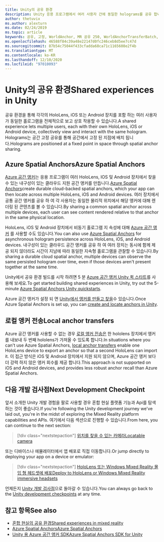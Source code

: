 ```yaml
---
title: Unity의 공유 환경
description: Unity 응용 프로그램에서 여러 사용자 간에 동일한 holograms를 공유 합니다.
author: thetuvix
ms.author: alexturn
ms.date: 02/24/2019
ms.topic: article
keywords: 공유, 고정, WorldAnchor, MR 공유 250, WorldAnchorTransferBatch, SpatialPerception, Azure, Azure 공간 고정, GLOBAL.ASA, 혼합 현실 헤드셋, windows mixed reality 헤드셋, 가상 현실 헤드셋
ms.openlocfilehash: 46588f84c39a48e22147d0fc246ceb8d5ee7c47d
ms.sourcegitcommit: 87b54c75044f433cfadda68ca71c1165608e2f4b
ms.translationtype: MT
ms.contentlocale: ko-KR
ms.lasthandoff: 12/10/2020
ms.locfileid: "97010093"
---
```

# <a name="shared-experiences-in-unity"></a><span data-ttu-id="f8506-104">Unity의 공유 환경</span><span class="sxs-lookup"><span data-stu-id="f8506-104">Shared experiences in Unity</span></span>

<span data-ttu-id="f8506-105">공유 환경을 통해 각각의 HoloLens, iOS 또는 Android 장치를 포함 하는 여러 사용자가 동일한 홀로그램을 전체적으로 보고 상호 작용할 수 있습니다.</span><span class="sxs-lookup"><span data-stu-id="f8506-105">A shared experience lets multiple users, each with their own HoloLens, iOS or Android device, collectively view and interact with the same hologram.</span></span> <span data-ttu-id="f8506-106">Holograms는 공간 고정 공유를 통해 공간에서 고정 된 지점에 배치 됩니다.</span><span class="sxs-lookup"><span data-stu-id="f8506-106">Holograms are positioned at a fixed point in space through spatial anchor sharing.</span></span>

## <a name="azure-spatial-anchors"></a><span data-ttu-id="f8506-107">Azure Spatial Anchors</span><span class="sxs-lookup"><span data-stu-id="f8506-107">Azure Spatial Anchors</span></span>

<span data-ttu-id="f8506-108"><a href="https://docs.microsoft.com/azure/spatial-anchors/overview" target="_blank">Azure 공간 앵커</a>는 응용 프로그램이 여러 HoloLens, IOS 및 Android 장치에서 찾을 수 있는 내구성이 있는 클라우드 지원 공간 앵커를 만듭니다.</span><span class="sxs-lookup"><span data-stu-id="f8506-108"><a href="https://docs.microsoft.com/azure/spatial-anchors/overview" target="_blank">Azure Spatial Anchors</a>create durable cloud-backed spatial anchors, which your app can then locate across multiple HoloLens, iOS and Android devices.</span></span>  <span data-ttu-id="f8506-109">여러 장치에서 공통 공간 앵커를 공유 하 여 각 사용자는 동일한 물리적 위치에서 해당 앵커에 대해 렌더링 된 콘텐츠를 볼 수 있습니다.</span><span class="sxs-lookup"><span data-stu-id="f8506-109">By sharing a common spatial anchor across multiple devices, each user can see content rendered relative to that anchor in the same physical location.</span></span> 

<span data-ttu-id="f8506-110">HoloLens, iOS 및 Android 장치에서 비동기 홀로그램 지 속성에 대해 <a href="https://docs.microsoft.com/azure/spatial-anchors/overview" target="_blank">Azure 공간 앵커</a> 를 사용할 수도 있습니다.</span><span class="sxs-lookup"><span data-stu-id="f8506-110">You can also use <a href="https://docs.microsoft.com/azure/spatial-anchors/overview" target="_blank">Azure Spatial Anchors</a> for asynchronous hologram persistence across HoloLens, iOS, and Android devices.</span></span>  <span data-ttu-id="f8506-111">내구성이 있는 클라우드 공간 앵커를 공유 하 여 여러 장치는 동시에 함께 제공 되지 않더라도 시간이 지남에 따라 동일한 지속형 홀로그램을 관찰할 수 있습니다.</span><span class="sxs-lookup"><span data-stu-id="f8506-111">By sharing a durable cloud spatial anchor, multiple devices can observe the same persisted hologram over time, even if those devices aren't present together at the same time.</span></span>

<span data-ttu-id="f8506-112">Unity에서 공유 환경 빌드를 시작 하려면 5 분 <a href="https://docs.microsoft.com/azure/spatial-anchors/unity-overview" target="_blank">Azure 공간 앵커 Unity 퀵 스타트</a>를 사용해 보세요.</span><span class="sxs-lookup"><span data-stu-id="f8506-112">To get started building shared experiences in Unity, try out the 5-minute <a href="https://docs.microsoft.com/azure/spatial-anchors/unity-overview" target="_blank">Azure Spatial Anchors Unity quickstarts</a>.</span></span>

<span data-ttu-id="f8506-113">Azure 공간 앵커가 설정 되 면 <a href="https://docs.microsoft.com/azure/spatial-anchors/concepts/create-locate-anchors-unity" target="_blank">Unity에서 앵커를 만들고 찾을</a>수 있습니다.</span><span class="sxs-lookup"><span data-stu-id="f8506-113">Once Azure Spatial Anchors is set up, you can <a href="https://docs.microsoft.com/azure/spatial-anchors/concepts/create-locate-anchors-unity" target="_blank">create and locate anchors in Unity</a>.</span></span>

## <a name="local-anchor-transfers"></a><span data-ttu-id="f8506-114">로컬 앵커 전송</span><span class="sxs-lookup"><span data-stu-id="f8506-114">Local anchor transfers</span></span>

<span data-ttu-id="f8506-115">Azure 공간 앵커를 사용할 수 없는 경우 [로컬 앵커 전송은](../../out-of-scope/local-anchor-transfers-in-unity.md) 한 hololens 장치에서 앵커를 내보내 두 번째 hololens가 가져올 수 있도록 합니다.</span><span class="sxs-lookup"><span data-stu-id="f8506-115">In situations where you can't use Azure Spatial Anchors, [local anchor transfers](../../out-of-scope/local-anchor-transfers-in-unity.md) enable one HoloLens device to export an anchor so that a second HoloLens can import it.</span></span>  <span data-ttu-id="f8506-116">이 접근 방식은 iOS 및 Android 장치에서 지원 되지 않으며, Azure 공간 앵커 보다 더 강력 하지 않은 앵커 회수를 제공 합니다.</span><span class="sxs-lookup"><span data-stu-id="f8506-116">This approach is not supported on iOS and Android devices, and provides less robust anchor recall than Azure Spatial Anchors.</span></span>

## <a name="next-development-checkpoint"></a><span data-ttu-id="f8506-117">다음 개발 검사점</span><span class="sxs-lookup"><span data-stu-id="f8506-117">Next Development Checkpoint</span></span>

<span data-ttu-id="f8506-118">앞서 소개한 Unity 개발 경험을 팔로 사용할 경우 혼합 현실 플랫폼 기능과 Api를 탐색 하는 것이 좋습니다.</span><span class="sxs-lookup"><span data-stu-id="f8506-118">If you're following the Unity development journey we've laid out, you're in the midst of exploring the Mixed Reality platform capabilities and APIs.</span></span> <span data-ttu-id="f8506-119">여기에서 다음 섹션으로 진행할 수 있습니다.</span><span class="sxs-lookup"><span data-stu-id="f8506-119">From here, you can continue to the next section:</span></span>

> [!div class="nextstepaction"]
> [<span data-ttu-id="f8506-120">위치를 찾을 수 있는 카메라</span><span class="sxs-lookup"><span data-stu-id="f8506-120">Locatable camera</span></span>](locatable-camera-in-unity.md)

<span data-ttu-id="f8506-121">또는 디바이스나 에뮬레이터에서 앱 배포로 직접 이동합니다.</span><span class="sxs-lookup"><span data-stu-id="f8506-121">Or jump directly to deploying your app on a device or emulator:</span></span>

> [!div class="nextstepaction"]
> [<span data-ttu-id="f8506-122">HoloLens 또는 Windows Mixed Reality 몰입 형 헤드셋에 배포</span><span class="sxs-lookup"><span data-stu-id="f8506-122">Deploy to HoloLens or Windows Mixed Reality immersive headsets</span></span>](../platform-capabilities-and-apis/using-visual-studio.md)

<span data-ttu-id="f8506-123">언제든지 [Unity 개발 검사점](unity-development-overview.md#3-platform-capabilities-and-apis)으로 돌아갈 수 있습니다.</span><span class="sxs-lookup"><span data-stu-id="f8506-123">You can always go back to the [Unity development checkpoints](unity-development-overview.md#3-platform-capabilities-and-apis) at any time.</span></span>

## <a name="see-also"></a><span data-ttu-id="f8506-124">참고 항목</span><span class="sxs-lookup"><span data-stu-id="f8506-124">See also</span></span>
* [<span data-ttu-id="f8506-125">혼합 현실의 공유 환경</span><span class="sxs-lookup"><span data-stu-id="f8506-125">Shared experiences in mixed reality</span></span>](../platform-capabilities-and-apis/shared-experiences-in-mixed-reality.md)
* <span data-ttu-id="f8506-126"><a href="https://docs.microsoft.com/azure/spatial-anchors" target="_blank">Azure Spatial Anchors</a></span><span class="sxs-lookup"><span data-stu-id="f8506-126"><a href="https://docs.microsoft.com/azure/spatial-anchors" target="_blank">Azure Spatial Anchors</a></span></span>
* <span data-ttu-id="f8506-127"><a href="https://docs.microsoft.com/dotnet/api/Microsoft.Azure.SpatialAnchors" target="_blank">Unity 용 Azure 공간 앵커 SDK</a></span><span class="sxs-lookup"><span data-stu-id="f8506-127"><a href="https://docs.microsoft.com/dotnet/api/Microsoft.Azure.SpatialAnchors" target="_blank">Azure Spatial Anchors SDK for Unity</a></span></span>
